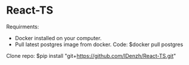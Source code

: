 # React-TS

Requirments:

- Docker installed on your computer.
- Pull latest postgres image from docker. Code: $docker pull postgres


Clone repo:
$pip install "git+https://github.com/lDenzh/React-TS.git"
